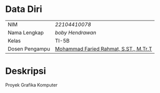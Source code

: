 # Data Diri

|  |  |
|--|--|
| NIM | *22104410078* |
| Nama Lengkap | *boby Hendrawan* |
| Kelas | TI-5B |
| Dosen Pengampu | [Mohammad Faried Rahmat, S.ST., M.Tr.T](https://github.com/fariedrahmat) |

# Deskripsi
Proyek Grafika Komputer
